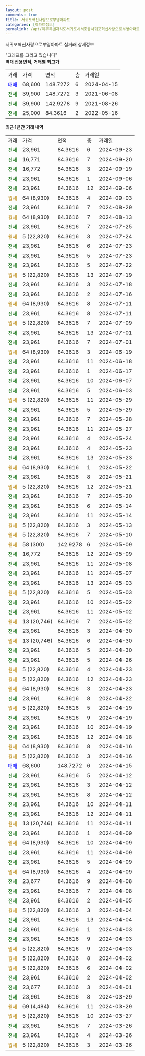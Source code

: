 ```yaml
---
layout: post
comments: true
title: 서귀포혁신사랑으로부영아파트
categories: [아파트정보]
permalink: /apt/제주특별자치도서귀포시서호동서귀포혁신사랑으로부영아파트
---
```


서귀포혁신사랑으로부영아파트 실거래 상세정보

<script type="text/javascript">
  google.charts.load('current', {'packages':['line', 'corechart']});
  google.charts.setOnLoadCallback(drawChart);

  function drawChart() {
    var data = new google.visualization.DataTable();
    data.addColumn('date', '거래일');
    data.addColumn('number', "매매");
    data.addColumn('number', "전세");
    data.addColumn('number', "전매");

    data.addRows([[new Date(Date.parse("2024-09-23")), null, 23961, null], [new Date(Date.parse("2024-09-20")), null, 16771, null], [new Date(Date.parse("2024-09-19")), null, 16772, null], [new Date(Date.parse("2024-09-06")), null, 23961, null], [new Date(Date.parse("2024-09-06")), null, 23961, null], [new Date(Date.parse("2024-09-03")), null, null, null], [new Date(Date.parse("2024-08-29")), null, 23961, null], [new Date(Date.parse("2024-08-13")), null, null, null], [new Date(Date.parse("2024-07-25")), null, 23961, null], [new Date(Date.parse("2024-07-24")), null, null, null], [new Date(Date.parse("2024-07-23")), null, 23961, null], [new Date(Date.parse("2024-07-23")), null, 23961, null], [new Date(Date.parse("2024-07-22")), null, 23961, null], [new Date(Date.parse("2024-07-19")), null, null, null], [new Date(Date.parse("2024-07-18")), null, 23961, null], [new Date(Date.parse("2024-07-16")), null, 23961, null], [new Date(Date.parse("2024-07-11")), null, null, null], [new Date(Date.parse("2024-07-11")), null, 23961, null], [new Date(Date.parse("2024-07-09")), null, null, null], [new Date(Date.parse("2024-07-01")), null, 23961, null], [new Date(Date.parse("2024-07-01")), null, 23961, null], [new Date(Date.parse("2024-06-19")), null, null, null], [new Date(Date.parse("2024-06-18")), null, 23961, null], [new Date(Date.parse("2024-06-17")), null, 23961, null], [new Date(Date.parse("2024-06-07")), null, 23961, null], [new Date(Date.parse("2024-06-03")), null, 23961, null], [new Date(Date.parse("2024-05-29")), null, null, null], [new Date(Date.parse("2024-05-29")), null, 23961, null], [new Date(Date.parse("2024-05-28")), null, 23961, null], [new Date(Date.parse("2024-05-27")), null, 23961, null], [new Date(Date.parse("2024-05-24")), null, 23961, null], [new Date(Date.parse("2024-05-23")), null, 23961, null], [new Date(Date.parse("2024-05-23")), null, 23961, null], [new Date(Date.parse("2024-05-22")), null, null, null], [new Date(Date.parse("2024-05-21")), null, 23961, null], [new Date(Date.parse("2024-05-21")), null, null, null], [new Date(Date.parse("2024-05-20")), null, 23961, null], [new Date(Date.parse("2024-05-14")), null, 23961, null], [new Date(Date.parse("2024-05-14")), null, 23961, null], [new Date(Date.parse("2024-05-13")), null, null, null], [new Date(Date.parse("2024-05-10")), null, null, null], [new Date(Date.parse("2024-05-09")), null, null, null], [new Date(Date.parse("2024-05-09")), null, 16772, null], [new Date(Date.parse("2024-05-08")), null, 23961, null], [new Date(Date.parse("2024-05-07")), null, 23961, null], [new Date(Date.parse("2024-05-03")), null, 23961, null], [new Date(Date.parse("2024-05-03")), null, null, null], [new Date(Date.parse("2024-05-02")), null, 23961, null], [new Date(Date.parse("2024-05-02")), null, 23961, null], [new Date(Date.parse("2024-05-02")), null, null, null], [new Date(Date.parse("2024-04-30")), null, 23961, null], [new Date(Date.parse("2024-04-30")), null, null, null], [new Date(Date.parse("2024-04-30")), null, 23961, null], [new Date(Date.parse("2024-04-26")), null, 23961, null], [new Date(Date.parse("2024-04-23")), null, null, null], [new Date(Date.parse("2024-04-23")), null, null, null], [new Date(Date.parse("2024-04-23")), null, null, null], [new Date(Date.parse("2024-04-22")), null, 23961, null], [new Date(Date.parse("2024-04-19")), null, null, null], [new Date(Date.parse("2024-04-19")), null, 23961, null], [new Date(Date.parse("2024-04-19")), null, 23961, null], [new Date(Date.parse("2024-04-18")), null, 23961, null], [new Date(Date.parse("2024-04-16")), null, null, null], [new Date(Date.parse("2024-04-16")), null, null, null], [new Date(Date.parse("2024-04-15")), 68600, null, null], [new Date(Date.parse("2024-04-12")), null, 23961, null], [new Date(Date.parse("2024-04-12")), null, 23961, null], [new Date(Date.parse("2024-04-12")), null, 23961, null], [new Date(Date.parse("2024-04-11")), null, 23961, null], [new Date(Date.parse("2024-04-11")), null, 23961, null], [new Date(Date.parse("2024-04-11")), null, null, null], [new Date(Date.parse("2024-04-09")), null, 23961, null], [new Date(Date.parse("2024-04-09")), null, null, null], [new Date(Date.parse("2024-04-09")), null, 23961, null], [new Date(Date.parse("2024-04-09")), null, 23961, null], [new Date(Date.parse("2024-04-09")), null, null, null], [new Date(Date.parse("2024-04-08")), null, 23677, null], [new Date(Date.parse("2024-04-08")), null, 23961, null], [new Date(Date.parse("2024-04-05")), null, 23961, null], [new Date(Date.parse("2024-04-04")), null, null, null], [new Date(Date.parse("2024-04-04")), null, 23961, null], [new Date(Date.parse("2024-04-03")), null, 23961, null], [new Date(Date.parse("2024-04-03")), null, 23961, null], [new Date(Date.parse("2024-04-03")), null, null, null], [new Date(Date.parse("2024-04-02")), null, null, null], [new Date(Date.parse("2024-04-02")), null, null, null], [new Date(Date.parse("2024-04-02")), null, 23961, null], [new Date(Date.parse("2024-04-01")), null, 23677, null], [new Date(Date.parse("2024-03-29")), null, 23961, null], [new Date(Date.parse("2024-03-29")), null, null, null], [new Date(Date.parse("2024-03-27")), null, null, null], [new Date(Date.parse("2024-03-26")), null, 23961, null], [new Date(Date.parse("2024-03-26")), null, 23961, null], [new Date(Date.parse("2024-03-26")), null, null, null]]);

    var options = {
      hAxis: {
        format: 'yyyy/MM/dd'
      },    
      lineWidth: 0,
      pointsVisible: true,    
      title: '최근 1년간 유형별 실거래가 분포',
      legend: { position: 'bottom' }
    };

    var formatter = new google.visualization.NumberFormat({pattern:'###,###'} );
    formatter.format(data, 1);
    formatter.format(data, 2);
    
    setTimeout(function() {
        var chart = new google.visualization.LineChart(document.getElementById('columnchart_material'));
        chart.draw(data, (options));
        document.getElementById('loading').style.display = 'none';
    }, 200);
  }
</script>


<div id="loading" style="z-index:20; display: block; margin-left: 0px">"그래프를 그리고 있습니다"</div>
<div id="columnchart_material" style="width: 95%; margin-left: 0px; display: block"></div>
<!-- contents start -->
<b>역대 전용면적, 거래별 최고가</b>
<table class="sortable">
    <tr>
      <td>거래</td>
      <td>가격</td>
      <td>면적</td>
      <td>층</td>
      <td>거래일</td>
    </tr>
        <tr>
          <td><a style="color: blue">매매</a></td>
          <td>68,600</td>
          <td>148.7272</td>
          <td>6</td>
          <td>2024-04-15</td>
        </tr>        
        <tr>
              <td><a style="color: darkgreen">전세</a></td>
              <td>39,900</td>
              <td>148.7272</td>
              <td>3</td>
              <td>2021-06-08</td>
            </tr>            <tr>
              <td><a style="color: darkgreen">전세</a></td>
              <td>39,900</td>
              <td>142.9278</td>
              <td>9</td>
              <td>2021-08-26</td>
            </tr>            <tr>
              <td><a style="color: darkgreen">전세</a></td>
              <td>25,000</td>
              <td>84.3616</td>
              <td>2</td>
              <td>2022-05-16</td>
            </tr>        
    
</table>

<b>최근 1년간 거래 내역</b>

<table class="sortable">
    <tr>
      <td>거래</td>
      <td>가격</td>
      <td>면적</td>
      <td>층</td>
      <td>거래일</td>
    </tr>
    <tr>
      <td><a style="color: darkgreen">전세</a></td>
      <td>23,961</td>
      <td>84.3616</td>
      <td>6</td>
      <td>2024-09-23</td>
    </tr>          <tr>
      <td><a style="color: darkgreen">전세</a></td>
      <td>16,771</td>
      <td>84.3616</td>
      <td>7</td>
      <td>2024-09-20</td>
    </tr>          <tr>
      <td><a style="color: darkgreen">전세</a></td>
      <td>16,772</td>
      <td>84.3616</td>
      <td>3</td>
      <td>2024-09-19</td>
    </tr>          <tr>
      <td><a style="color: darkgreen">전세</a></td>
      <td>23,961</td>
      <td>84.3616</td>
      <td>1</td>
      <td>2024-09-06</td>
    </tr>          <tr>
      <td><a style="color: darkgreen">전세</a></td>
      <td>23,961</td>
      <td>84.3616</td>
      <td>12</td>
      <td>2024-09-06</td>
    </tr>          <tr>
      <td><a style="color: darkgoldenrod">월세</a></td>
      <td>64 (8,930)</td>
      <td>84.3616</td>
      <td>4</td>
      <td>2024-09-03</td>
    </tr>          <tr>
      <td><a style="color: darkgreen">전세</a></td>
      <td>23,961</td>
      <td>84.3616</td>
      <td>7</td>
      <td>2024-08-29</td>
    </tr>          <tr>
      <td><a style="color: darkgoldenrod">월세</a></td>
      <td>64 (8,930)</td>
      <td>84.3616</td>
      <td>7</td>
      <td>2024-08-13</td>
    </tr>          <tr>
      <td><a style="color: darkgreen">전세</a></td>
      <td>23,961</td>
      <td>84.3616</td>
      <td>7</td>
      <td>2024-07-25</td>
    </tr>          <tr>
      <td><a style="color: darkgoldenrod">월세</a></td>
      <td>5 (22,820)</td>
      <td>84.3616</td>
      <td>3</td>
      <td>2024-07-24</td>
    </tr>          <tr>
      <td><a style="color: darkgreen">전세</a></td>
      <td>23,961</td>
      <td>84.3616</td>
      <td>6</td>
      <td>2024-07-23</td>
    </tr>          <tr>
      <td><a style="color: darkgreen">전세</a></td>
      <td>23,961</td>
      <td>84.3616</td>
      <td>5</td>
      <td>2024-07-23</td>
    </tr>          <tr>
      <td><a style="color: darkgreen">전세</a></td>
      <td>23,961</td>
      <td>84.3616</td>
      <td>5</td>
      <td>2024-07-22</td>
    </tr>          <tr>
      <td><a style="color: darkgoldenrod">월세</a></td>
      <td>5 (22,820)</td>
      <td>84.3616</td>
      <td>13</td>
      <td>2024-07-19</td>
    </tr>          <tr>
      <td><a style="color: darkgreen">전세</a></td>
      <td>23,961</td>
      <td>84.3616</td>
      <td>3</td>
      <td>2024-07-18</td>
    </tr>          <tr>
      <td><a style="color: darkgreen">전세</a></td>
      <td>23,961</td>
      <td>84.3616</td>
      <td>2</td>
      <td>2024-07-16</td>
    </tr>          <tr>
      <td><a style="color: darkgoldenrod">월세</a></td>
      <td>64 (8,930)</td>
      <td>84.3616</td>
      <td>8</td>
      <td>2024-07-11</td>
    </tr>          <tr>
      <td><a style="color: darkgreen">전세</a></td>
      <td>23,961</td>
      <td>84.3616</td>
      <td>8</td>
      <td>2024-07-11</td>
    </tr>          <tr>
      <td><a style="color: darkgoldenrod">월세</a></td>
      <td>5 (22,820)</td>
      <td>84.3616</td>
      <td>7</td>
      <td>2024-07-09</td>
    </tr>          <tr>
      <td><a style="color: darkgreen">전세</a></td>
      <td>23,961</td>
      <td>84.3616</td>
      <td>13</td>
      <td>2024-07-01</td>
    </tr>          <tr>
      <td><a style="color: darkgreen">전세</a></td>
      <td>23,961</td>
      <td>84.3616</td>
      <td>7</td>
      <td>2024-07-01</td>
    </tr>          <tr>
      <td><a style="color: darkgoldenrod">월세</a></td>
      <td>64 (8,930)</td>
      <td>84.3616</td>
      <td>3</td>
      <td>2024-06-19</td>
    </tr>          <tr>
      <td><a style="color: darkgreen">전세</a></td>
      <td>23,961</td>
      <td>84.3616</td>
      <td>11</td>
      <td>2024-06-18</td>
    </tr>          <tr>
      <td><a style="color: darkgreen">전세</a></td>
      <td>23,961</td>
      <td>84.3616</td>
      <td>1</td>
      <td>2024-06-17</td>
    </tr>          <tr>
      <td><a style="color: darkgreen">전세</a></td>
      <td>23,961</td>
      <td>84.3616</td>
      <td>10</td>
      <td>2024-06-07</td>
    </tr>          <tr>
      <td><a style="color: darkgreen">전세</a></td>
      <td>23,961</td>
      <td>84.3616</td>
      <td>5</td>
      <td>2024-06-03</td>
    </tr>          <tr>
      <td><a style="color: darkgoldenrod">월세</a></td>
      <td>5 (22,820)</td>
      <td>84.3616</td>
      <td>11</td>
      <td>2024-05-29</td>
    </tr>          <tr>
      <td><a style="color: darkgreen">전세</a></td>
      <td>23,961</td>
      <td>84.3616</td>
      <td>5</td>
      <td>2024-05-29</td>
    </tr>          <tr>
      <td><a style="color: darkgreen">전세</a></td>
      <td>23,961</td>
      <td>84.3616</td>
      <td>7</td>
      <td>2024-05-28</td>
    </tr>          <tr>
      <td><a style="color: darkgreen">전세</a></td>
      <td>23,961</td>
      <td>84.3616</td>
      <td>11</td>
      <td>2024-05-27</td>
    </tr>          <tr>
      <td><a style="color: darkgreen">전세</a></td>
      <td>23,961</td>
      <td>84.3616</td>
      <td>4</td>
      <td>2024-05-24</td>
    </tr>          <tr>
      <td><a style="color: darkgreen">전세</a></td>
      <td>23,961</td>
      <td>84.3616</td>
      <td>4</td>
      <td>2024-05-23</td>
    </tr>          <tr>
      <td><a style="color: darkgreen">전세</a></td>
      <td>23,961</td>
      <td>84.3616</td>
      <td>13</td>
      <td>2024-05-23</td>
    </tr>          <tr>
      <td><a style="color: darkgoldenrod">월세</a></td>
      <td>64 (8,930)</td>
      <td>84.3616</td>
      <td>1</td>
      <td>2024-05-22</td>
    </tr>          <tr>
      <td><a style="color: darkgreen">전세</a></td>
      <td>23,961</td>
      <td>84.3616</td>
      <td>8</td>
      <td>2024-05-21</td>
    </tr>          <tr>
      <td><a style="color: darkgoldenrod">월세</a></td>
      <td>5 (22,820)</td>
      <td>84.3616</td>
      <td>12</td>
      <td>2024-05-21</td>
    </tr>          <tr>
      <td><a style="color: darkgreen">전세</a></td>
      <td>23,961</td>
      <td>84.3616</td>
      <td>7</td>
      <td>2024-05-20</td>
    </tr>          <tr>
      <td><a style="color: darkgreen">전세</a></td>
      <td>23,961</td>
      <td>84.3616</td>
      <td>6</td>
      <td>2024-05-14</td>
    </tr>          <tr>
      <td><a style="color: darkgreen">전세</a></td>
      <td>23,961</td>
      <td>84.3616</td>
      <td>11</td>
      <td>2024-05-14</td>
    </tr>          <tr>
      <td><a style="color: darkgoldenrod">월세</a></td>
      <td>5 (22,820)</td>
      <td>84.3616</td>
      <td>3</td>
      <td>2024-05-13</td>
    </tr>          <tr>
      <td><a style="color: darkgoldenrod">월세</a></td>
      <td>5 (22,820)</td>
      <td>84.3616</td>
      <td>7</td>
      <td>2024-05-10</td>
    </tr>          <tr>
      <td><a style="color: darkgoldenrod">월세</a></td>
      <td>58 (300)</td>
      <td>142.9278</td>
      <td>6</td>
      <td>2024-05-09</td>
    </tr>          <tr>
      <td><a style="color: darkgreen">전세</a></td>
      <td>16,772</td>
      <td>84.3616</td>
      <td>12</td>
      <td>2024-05-09</td>
    </tr>          <tr>
      <td><a style="color: darkgreen">전세</a></td>
      <td>23,961</td>
      <td>84.3616</td>
      <td>11</td>
      <td>2024-05-08</td>
    </tr>          <tr>
      <td><a style="color: darkgreen">전세</a></td>
      <td>23,961</td>
      <td>84.3616</td>
      <td>11</td>
      <td>2024-05-07</td>
    </tr>          <tr>
      <td><a style="color: darkgreen">전세</a></td>
      <td>23,961</td>
      <td>84.3616</td>
      <td>13</td>
      <td>2024-05-03</td>
    </tr>          <tr>
      <td><a style="color: darkgoldenrod">월세</a></td>
      <td>5 (22,820)</td>
      <td>84.3616</td>
      <td>5</td>
      <td>2024-05-03</td>
    </tr>          <tr>
      <td><a style="color: darkgreen">전세</a></td>
      <td>23,961</td>
      <td>84.3616</td>
      <td>10</td>
      <td>2024-05-02</td>
    </tr>          <tr>
      <td><a style="color: darkgreen">전세</a></td>
      <td>23,961</td>
      <td>84.3616</td>
      <td>11</td>
      <td>2024-05-02</td>
    </tr>          <tr>
      <td><a style="color: darkgoldenrod">월세</a></td>
      <td>13 (20,746)</td>
      <td>84.3616</td>
      <td>7</td>
      <td>2024-05-02</td>
    </tr>          <tr>
      <td><a style="color: darkgreen">전세</a></td>
      <td>23,961</td>
      <td>84.3616</td>
      <td>3</td>
      <td>2024-04-30</td>
    </tr>          <tr>
      <td><a style="color: darkgoldenrod">월세</a></td>
      <td>13 (20,746)</td>
      <td>84.3616</td>
      <td>6</td>
      <td>2024-04-30</td>
    </tr>          <tr>
      <td><a style="color: darkgreen">전세</a></td>
      <td>23,961</td>
      <td>84.3616</td>
      <td>5</td>
      <td>2024-04-30</td>
    </tr>          <tr>
      <td><a style="color: darkgreen">전세</a></td>
      <td>23,961</td>
      <td>84.3616</td>
      <td>5</td>
      <td>2024-04-26</td>
    </tr>          <tr>
      <td><a style="color: darkgoldenrod">월세</a></td>
      <td>5 (22,820)</td>
      <td>84.3616</td>
      <td>4</td>
      <td>2024-04-23</td>
    </tr>          <tr>
      <td><a style="color: darkgoldenrod">월세</a></td>
      <td>5 (22,820)</td>
      <td>84.3616</td>
      <td>12</td>
      <td>2024-04-23</td>
    </tr>          <tr>
      <td><a style="color: darkgoldenrod">월세</a></td>
      <td>64 (8,930)</td>
      <td>84.3616</td>
      <td>3</td>
      <td>2024-04-23</td>
    </tr>          <tr>
      <td><a style="color: darkgreen">전세</a></td>
      <td>23,961</td>
      <td>84.3616</td>
      <td>8</td>
      <td>2024-04-22</td>
    </tr>          <tr>
      <td><a style="color: darkgoldenrod">월세</a></td>
      <td>5 (22,820)</td>
      <td>84.3616</td>
      <td>5</td>
      <td>2024-04-19</td>
    </tr>          <tr>
      <td><a style="color: darkgreen">전세</a></td>
      <td>23,961</td>
      <td>84.3616</td>
      <td>9</td>
      <td>2024-04-19</td>
    </tr>          <tr>
      <td><a style="color: darkgreen">전세</a></td>
      <td>23,961</td>
      <td>84.3616</td>
      <td>10</td>
      <td>2024-04-19</td>
    </tr>          <tr>
      <td><a style="color: darkgreen">전세</a></td>
      <td>23,961</td>
      <td>84.3616</td>
      <td>12</td>
      <td>2024-04-18</td>
    </tr>          <tr>
      <td><a style="color: darkgoldenrod">월세</a></td>
      <td>64 (8,930)</td>
      <td>84.3616</td>
      <td>8</td>
      <td>2024-04-16</td>
    </tr>          <tr>
      <td><a style="color: darkgoldenrod">월세</a></td>
      <td>5 (22,820)</td>
      <td>84.3616</td>
      <td>3</td>
      <td>2024-04-16</td>
    </tr>          <tr>
      <td><a style="color: blue">매매</a></td>
      <td>68,600</td>
      <td>148.7272</td>
      <td>6</td>
      <td>2024-04-15</td>
    </tr>          <tr>
      <td><a style="color: darkgreen">전세</a></td>
      <td>23,961</td>
      <td>84.3616</td>
      <td>5</td>
      <td>2024-04-12</td>
    </tr>          <tr>
      <td><a style="color: darkgreen">전세</a></td>
      <td>23,961</td>
      <td>84.3616</td>
      <td>3</td>
      <td>2024-04-12</td>
    </tr>          <tr>
      <td><a style="color: darkgreen">전세</a></td>
      <td>23,961</td>
      <td>84.3616</td>
      <td>8</td>
      <td>2024-04-12</td>
    </tr>          <tr>
      <td><a style="color: darkgreen">전세</a></td>
      <td>23,961</td>
      <td>84.3616</td>
      <td>10</td>
      <td>2024-04-11</td>
    </tr>          <tr>
      <td><a style="color: darkgreen">전세</a></td>
      <td>23,961</td>
      <td>84.3616</td>
      <td>12</td>
      <td>2024-04-11</td>
    </tr>          <tr>
      <td><a style="color: darkgoldenrod">월세</a></td>
      <td>13 (20,746)</td>
      <td>84.3616</td>
      <td>11</td>
      <td>2024-04-11</td>
    </tr>          <tr>
      <td><a style="color: darkgreen">전세</a></td>
      <td>23,961</td>
      <td>84.3616</td>
      <td>1</td>
      <td>2024-04-09</td>
    </tr>          <tr>
      <td><a style="color: darkgoldenrod">월세</a></td>
      <td>64 (8,930)</td>
      <td>84.3616</td>
      <td>10</td>
      <td>2024-04-09</td>
    </tr>          <tr>
      <td><a style="color: darkgreen">전세</a></td>
      <td>23,961</td>
      <td>84.3616</td>
      <td>11</td>
      <td>2024-04-09</td>
    </tr>          <tr>
      <td><a style="color: darkgreen">전세</a></td>
      <td>23,961</td>
      <td>84.3616</td>
      <td>5</td>
      <td>2024-04-09</td>
    </tr>          <tr>
      <td><a style="color: darkgoldenrod">월세</a></td>
      <td>64 (8,930)</td>
      <td>84.3616</td>
      <td>4</td>
      <td>2024-04-09</td>
    </tr>          <tr>
      <td><a style="color: darkgreen">전세</a></td>
      <td>23,677</td>
      <td>84.3616</td>
      <td>9</td>
      <td>2024-04-08</td>
    </tr>          <tr>
      <td><a style="color: darkgreen">전세</a></td>
      <td>23,961</td>
      <td>84.3616</td>
      <td>7</td>
      <td>2024-04-08</td>
    </tr>          <tr>
      <td><a style="color: darkgreen">전세</a></td>
      <td>23,961</td>
      <td>84.3616</td>
      <td>2</td>
      <td>2024-04-05</td>
    </tr>          <tr>
      <td><a style="color: darkgoldenrod">월세</a></td>
      <td>5 (22,820)</td>
      <td>84.3616</td>
      <td>3</td>
      <td>2024-04-04</td>
    </tr>          <tr>
      <td><a style="color: darkgreen">전세</a></td>
      <td>23,961</td>
      <td>84.3616</td>
      <td>13</td>
      <td>2024-04-04</td>
    </tr>          <tr>
      <td><a style="color: darkgreen">전세</a></td>
      <td>23,961</td>
      <td>84.3616</td>
      <td>1</td>
      <td>2024-04-03</td>
    </tr>          <tr>
      <td><a style="color: darkgreen">전세</a></td>
      <td>23,961</td>
      <td>84.3616</td>
      <td>9</td>
      <td>2024-04-03</td>
    </tr>          <tr>
      <td><a style="color: darkgoldenrod">월세</a></td>
      <td>5 (22,820)</td>
      <td>84.3616</td>
      <td>9</td>
      <td>2024-04-03</td>
    </tr>          <tr>
      <td><a style="color: darkgoldenrod">월세</a></td>
      <td>5 (22,820)</td>
      <td>84.3616</td>
      <td>8</td>
      <td>2024-04-02</td>
    </tr>          <tr>
      <td><a style="color: darkgoldenrod">월세</a></td>
      <td>5 (22,820)</td>
      <td>84.3616</td>
      <td>6</td>
      <td>2024-04-02</td>
    </tr>          <tr>
      <td><a style="color: darkgreen">전세</a></td>
      <td>23,961</td>
      <td>84.3616</td>
      <td>2</td>
      <td>2024-04-02</td>
    </tr>          <tr>
      <td><a style="color: darkgreen">전세</a></td>
      <td>23,677</td>
      <td>84.3616</td>
      <td>3</td>
      <td>2024-04-01</td>
    </tr>          <tr>
      <td><a style="color: darkgreen">전세</a></td>
      <td>23,961</td>
      <td>84.3616</td>
      <td>8</td>
      <td>2024-03-29</td>
    </tr>          <tr>
      <td><a style="color: darkgoldenrod">월세</a></td>
      <td>69 (4,484)</td>
      <td>84.3616</td>
      <td>11</td>
      <td>2024-03-29</td>
    </tr>          <tr>
      <td><a style="color: darkgoldenrod">월세</a></td>
      <td>5 (22,820)</td>
      <td>84.3616</td>
      <td>10</td>
      <td>2024-03-27</td>
    </tr>          <tr>
      <td><a style="color: darkgreen">전세</a></td>
      <td>23,961</td>
      <td>84.3616</td>
      <td>7</td>
      <td>2024-03-26</td>
    </tr>          <tr>
      <td><a style="color: darkgreen">전세</a></td>
      <td>23,961</td>
      <td>84.3616</td>
      <td>4</td>
      <td>2024-03-26</td>
    </tr>          <tr>
      <td><a style="color: darkgoldenrod">월세</a></td>
      <td>5 (22,820)</td>
      <td>84.3616</td>
      <td>3</td>
      <td>2024-03-26</td>
    </tr>      </table>
<!-- contents end -->    

